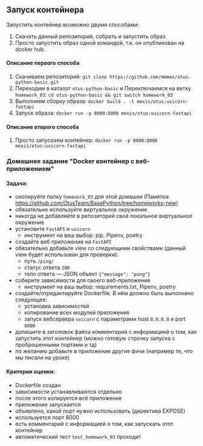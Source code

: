 ## Запуск контейнера

Запустить контейнер возможно двумя способами:

1. Скачать данный репозиторий, собрать и запустить образ
2. Просто запустить образ одной командой, т.к. он опубликован на docker hub.

#### Описание первого способа

1. Скачиваем репозиторий: `git clone https://github.com/mmmex/otus-python-basic.git`
2. Переходим в каталог `otus-python-basic` и Переключаемся на ветку `homework_03`: `cd otus-python-basic && git switch homework_03`
3. Выполняем сборку образа: `docker build . -t mexis/otus:uvicorn-fastapi`
4. Запуск образа: `docker run -p 8000:8000 mexis/otus:uvicorn-fastapi`

#### Описание второго способа

1. Просто запускаем контейнер: `docker run -p 8000:8000 mexis/otus:uvicorn-fastapi`

### Домашнее задание "Docker контейнер c веб-приложением"
#### Задача:
- скопируйте папку `homework_03` для этой домашки 
  (Памятка: https://github.com/OtusTeam/BasePython/tree/homeworks-new)
- обязательно используйте виртуальное окружение
- никогда не добавляйте в репозиторий своё локальное виртуальное окружение
- установите `FastAPI` и `uvicorn`
    - инструмент на ваш выбор: pip, Pipenv, poetry
- создайте веб приложение на `FastAPI`
- обязательно добавьте view со следующими свойствами 
  (данный view будет использован для проверки):
    - путь `/ping/`
    - статус ответа `200`
    - тело ответа — JSON объект `{"message": "pong"}`
- соберите зависимости для своего веб-приложения
    - инструмент на ваш выбор: requirements.txt, Pipenv, poetry
- создайте/отредактируйте Dockerfile. В нём должно быть выполнено следующее:
    - установка зависимостей
    - копирование всех модулей приложения
    - запуск вебсервера `uvicorn` c параметрами host `0.0.0.0` и port `8000`
- допишите в заголовок файла комментарий с информацией о том, как запустить этот контейнер 
  (можно готовую строчку запуска с проброшенными портами и тд)
- по желанию добавьте в приложение другие фичи (например те, что мы писали на уроке)
#### Критерии оценки:
- Dockerfile создан
- зависимости устанавливаются отдельно
- после этого копируется всё приложение
- приложение запускается
- объявлено, какой порт нужно использовать (директива EXPOSE)
- используется порт 8000
- есть комментарий с информацией о том, как запускать этот контейнер
- автоматический тест `test_homework_03` проходит
